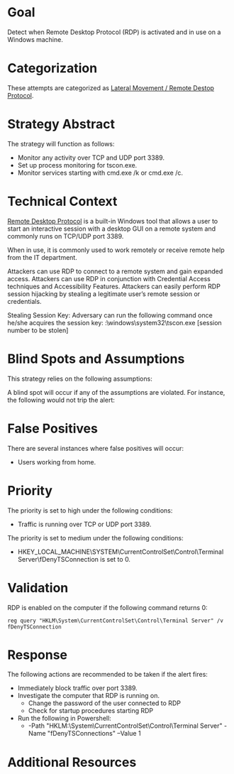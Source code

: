 # Goal
Detect when Remote Desktop Protocol (RDP) is activated and in use on a Windows machine.

# Categorization
These attempts are categorized as [Lateral Movement / Remote Destop Protocol](https://attack.mitre.org/techniques/T1076/).

# Strategy Abstract
The strategy will function as follows:

* Monitor any activity over TCP and UDP port 3389.
* Set up process monitoring for tscon.exe.
* Monitor services starting with cmd.exe /k or cmd.exe /c.

# Technical Context
[Remote Desktop Protocol](https://docs.microsoft.com/en-us/windows/desktop/termserv/remote-desktop-protocol) is a built-in Windows tool that allows a user to start an interactive session with a desktop GUI on a remote system and commonly runs on TCP/UDP port 3389.

When in use, it is commonly used to work remotely or receive remote help from the IT department. 


Attackers can use RDP to connect to a remote system and gain expanded access. Attackers can use RDP in conjunction with Credential Access techniques and Accessibility Features. Attackers can easily perform RDP session hijacking by stealing a legitimate user’s remote session or credentials.

Stealing Session Key: 
Adversary can run the following command once he/she acquires the session key: :\windows\system32\tscon.exe [session number to be stolen]




# Blind Spots and Assumptions
This strategy relies on the following assumptions:



A blind spot will occur if any of the assumptions are violated. For instance, the following would not trip the alert:

# False Positives
There are several instances where false positives will occur:

* Users working from home.

# Priority
The priority is set to high under the following conditions:

* Traffic is running over TCP or UDP port 3389.

The priority is set to medium under the following conditions:

* HKEY_LOCAL_MACHINE\SYSTEM\CurrentControlSet\Control\Terminal Server\fDenyTSConnection is set to 0.

# Validation
RDP is enabled on the computer if the following command returns 0:

```
reg query "HKLM\System\CurrentControlSet\Control\Terminal Server" /v fDenyTSConnection 
```

# Response
The following actions are recommended to be taken if the alert fires:

* Immediately block traffic over port 3389.
* Investigate the computer that RDP is running on.
  * Change the password of the user connected to RDP
  * Check for startup procedures starting RDP
* Run the following in Powershell:
  * -Path "HKLM:\System\CurrentControlSet\Control\Terminal Server" -Name "fDenyTSConnections" –Value 1

# Additional Resources
